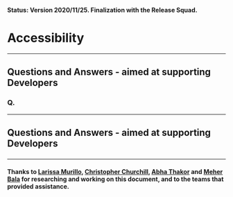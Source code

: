 **Status: Version 2020/11/25. Finalization with the Release Squad.**

# Accessibility



***

## Questions and Answers - aimed at supporting Developers 

### Q.  


***

## Questions and Answers - aimed at supporting Developers 

### 




***


#### Thanks to [Larissa Murillo](https://profiles.wordpress.org/lmurillom/), [Christopher Churchill](https://profiles.wordpress.org/vimes1984/), [Abha Thakor](https://profiles.wordpress.org/webcommsat/) and [Meher Bala](https://profiles.wordpress.org/meher/) for researching and working on this document, and to the teams that provided assistance.



 
